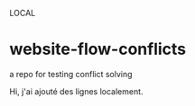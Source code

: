 LOCAL

# website-flow-conflicts
a repo for testing conflict solving

Hi, j'ai ajouté des lignes localement.
